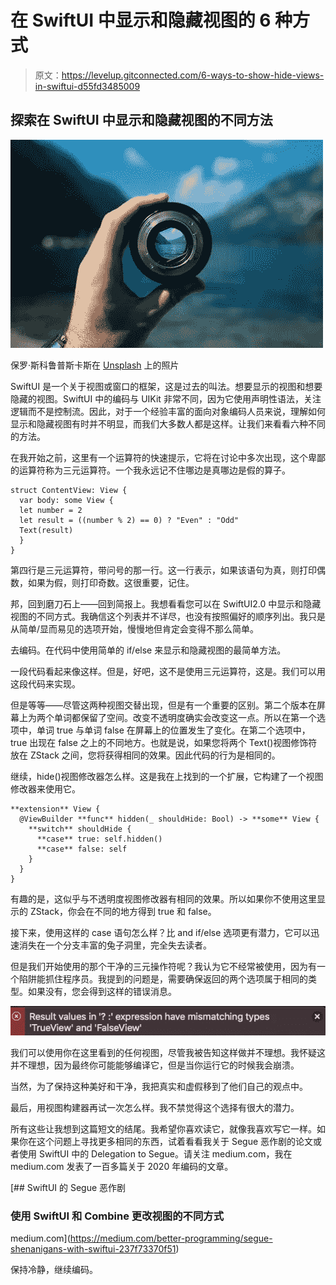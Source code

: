 # 在 SwiftUI 中显示和隐藏视图的 6 种方式

> 原文：<https://levelup.gitconnected.com/6-ways-to-show-hide-views-in-swiftui-d55fd3485009>

## 探索在 SwiftUI 中显示和隐藏视图的不同方法

![](img/b6aad4550177b20961919e155091836d.png)

保罗·斯科鲁普斯卡斯在 [Unsplash](https://unsplash.com/s/photos/view?utm_source=unsplash&utm_medium=referral&utm_content=creditCopyText) 上的照片

SwiftUI 是一个关于视图或窗口的框架，这是过去的叫法。想要显示的视图和想要隐藏的视图。SwiftUI 中的编码与 UIKit 非常不同，因为它使用声明性语法，关注逻辑而不是控制流。因此，对于一个经验丰富的面向对象编码人员来说，理解如何显示和隐藏视图有时并不明显，而我们大多数人都是这样。让我们来看看六种不同的方法。

在我开始之前，这里有一个运算符的快速提示，它将在讨论中多次出现，这个卑鄙的运算符称为三元运算符。一个我永远记不住哪边是真哪边是假的算子。

```
struct ContentView: View {
  var body: some View {
  let number = 2
  let result = ((number % 2) == 0) ? "Even" : "Odd"
  Text(result)
  }
}
```

第四行是三元运算符，带问号的那一行。这一行表示，如果该语句为真，则打印偶数，如果为假，则打印奇数。这很重要，记住。

邦，回到磨刀石上——回到简报上。我想看看您可以在 SwiftUI2.0 中显示和隐藏视图的不同方式。我确信这个列表并不详尽，也没有按照偏好的顺序列出。我只是从简单/显而易见的选项开始，慢慢地但肯定会变得不那么简单。

去编码。在代码中使用简单的 if/else 来显示和隐藏视图的最简单方法。

一段代码看起来像这样。但是，好吧，这不是使用三元运算符，这是。我们可以用这段代码来实现。

但是等等——尽管这两种视图交替出现，但是有一个重要的区别。第二个版本在屏幕上为两个单词都保留了空间。改变不透明度确实会改变这一点。所以在第一个选项中，单词 true 与单词 false 在屏幕上的位置发生了变化。在第二个选项中，true 出现在 false 之上的不同地方。也就是说，如果您将两个 Text()视图修饰符放在 ZStack 之间，您将获得相同的效果。因此代码的行为是相同的。

继续，hide()视图修改器怎么样。这是我在上找到的一个扩展，它构建了一个视图修改器来使用它。

```
**extension** View {
  @ViewBuilder **func** hidden(_ shouldHide: Bool) -> **some** View {
    **switch** shouldHide {
      **case** true: self.hidden()
      **case** false: self
    }
  }
}
```

有趣的是，这似乎与不透明度视图修改器有相同的效果。所以如果你不使用这里显示的 ZStack，你会在不同的地方得到 true 和 false。

接下来，使用这样的 case 语句怎么样？比 and if/else 选项更有潜力，它可以迅速消失在一个分支丰富的兔子洞里，完全失去读者。

但是我们开始使用的那个干净的三元操作符呢？我认为它不经常被使用，因为有一个陷阱能抓住程序员。我提到的问题是，需要确保返回的两个选项属于相同的类型。如果没有，您会得到这样的错误消息。

![](img/a0adde38aa43db1b4c1ebe4d32c41075.png)

我们可以使用你在这里看到的任何视图，尽管我被告知这样做并不理想。我怀疑这并不理想，因为最终你可能能够编译它，但是当你运行它的时候我会崩溃。

当然，为了保持这种美好和干净，我把真实和虚假移到了他们自己的观点中。

最后，用视图构建器再试一次怎么样。我不禁觉得这个选择有很大的潜力。

所有这些让我想到这篇短文的结尾。我希望你喜欢读它，就像我喜欢写它一样。如果你在这个问题上寻找更多相同的东西，试着看看我关于 Segue 恶作剧的论文或者使用 SwiftUI 中的 Delegation to Segue。请关注 medium.com，我在 medium.com 发表了一百多篇关于 2020 年编码的文章。

[](https://medium.com/better-programming/segue-shenanigans-with-swiftui-237f73370f51) [## SwiftUI 的 Segue 恶作剧

### 使用 SwiftUI 和 Combine 更改视图的不同方式

medium.com](https://medium.com/better-programming/segue-shenanigans-with-swiftui-237f73370f51) 

保持冷静，继续编码。